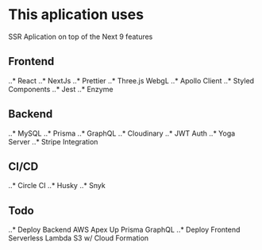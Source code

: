 # This aplication uses

SSR Aplication on top of the Next 9 features

## Frontend

..* React
..* NextJs
..* Prettier
..* Three.js WebgL
..* Apollo Client
..* Styled Components
..* Jest
..* Enzyme

## Backend

..* MySQL
..* Prisma
..* GraphQL
..* Cloudinary
..* JWT Auth
..* Yoga Server
..* Stripe Integration

## CI/CD

..* Circle CI
..* Husky
..* Snyk

## Todo

..* Deploy Backend AWS Apex Up Prisma GraphQL
..* Deploy Frontend Serverless Lambda S3 w/ Cloud Formation
